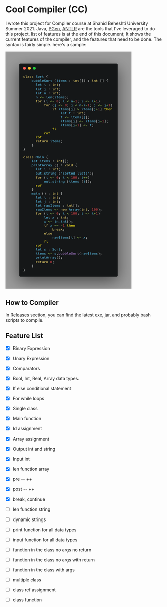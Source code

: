 # Cool Compiler (CC)
I wrote this project for Compiler course at Shahid Beheshti University Summer 2021.
Java, [PGen](https://github.com/Borjianamin98/PGen), [ANTLR](https://github.com/antlr/antlr4) are the tools that
I've leveraged to do this project. list of features is at the end of this document;
It shows the current features of the compiler, and the features that need to be done. The syntax is fairly simple. here's a sample:


![Syntax](https://github.com/mehditeymorian/Cool-Compiler/blob/master/images/syntax.png)

## How to Compiler
In [Releases](https://github.com/mehditeymorian/Cool-Compiler/releases) section, you can find the latest exe, jar, and probably bash scripts to compile.

## Feature List
- [x] Binary Expression
- [x] Unary Expression
- [x] Comparators
- [x] Bool, Int, Real, Array data types.
- [x] If else conditional statement
- [x] For while loops
- [x] Single class
- [x] Main function
- [x] Id assignment
- [x] Array assignment
- [x] Output int and string
- [x] Input int
- [x] len function array
- [x] pre -- ++
- [x] post -- ++
- [x] break, continue
- [ ] len function string
- [ ] dynamic strings
- [ ] print function for all data types
- [ ] input function for all data types
- [ ] function in the class no args no return
- [ ] function in the class no args with return
- [ ] function in the class with args
- [ ] multiple class
- [ ] class ref assignment
- [ ] class function


  
